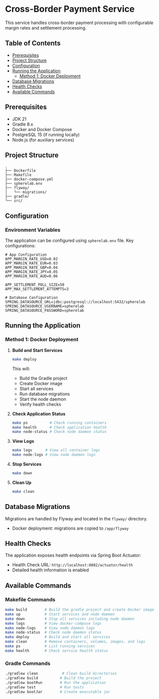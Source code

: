 # Cross-Border Payment Service

This service handles cross-border payment processing with configurable margin rates and settlement processing.

## Table of Contents
- [Prerequisites](#prerequisites)
- [Project Structure](#project-structure)
- [Configuration](#configuration)
- [Running the Application](#running-the-application)
  - [Method 1: Docker Deployment](#method-1-docker-deployment)
- [Database Migrations](#database-migrations)
- [Health Checks](#health-checks)
- [Available Commands](#available-commands)

## Prerequisites

- JDK 21
- Gradle 8.x
- Docker and Docker Compose
- PostgreSQL 15 (if running locally)
- Node.js (for auxiliary services)

## Project Structure

```
.
├── Dockerfile
├── Makefile
├── docker-compose.yml
├── spherelab.env
├── flyway/
│   └── migrations/
├── gradle/
└── src/
```

## Configuration

### Environment Variables

The application can be configured using `spherelab.env` file. Key configurations:

```properties
# App Configuration
APP_MARGIN_RATE_USD=0.02
APP_MARGIN_RATE_EUR=0.03
APP_MARGIN_RATE_GBP=0.04
APP_MARGIN_RATE_JPY=0.05
APP_MARGIN_RATE_AUD=0.06

APP_SETTLEMENT_POLL_SIZE=50
APP_MAX_SETTLEMENT_ATTEMPTS=3

# Database Configuration
SPRING_DATASOURCE_URL=jdbc:postgresql://localhost:5432/spherelab
SPRING_DATASOURCE_USERNAME=spherelab
SPRING_DATASOURCE_PASSWORD=spherelab
```

## Running the Application

### Method 1: Docker Deployment

1. **Build and Start Services**
   ```bash
   make deploy
   ```
   This will:
   - Build the Gradle project
   - Create Docker image
   - Start all services
   - Run database migrations
   - Start the node daemon
   - Verify health checks

2. **Check Application Status**
   ```bash
   make ps          # Check running containers
   make health      # Check application health
   make node-status # Check node daemon status
   ```

3. **View Logs**
   ```bash
   make logs      # View all container logs
   make node-logs # View node daemon logs
   ```

4. **Stop Services**
   ```bash
   make down
   ```

5. **Clean Up**
   ```bash
   make clean
   ```


## Database Migrations

Migrations are handled by Flyway and located in the `flyway/` directory.

- Docker deployment: migrations are copied to `/app/flyway`

## Health Checks

The application exposes health endpoints via Spring Boot Actuator:

- Health Check URL: `http://localhost:8082/actuator/health`
- Detailed health information is enabled

## Available Commands

### Makefile Commands
```bash
make build        # Build the gradle project and create Docker image
make up           # Start services and node daemon
make down         # Stop all services including node daemon
make logs         # View docker-compose logs
make node-logs    # View node daemon logs
make node-status  # Check node daemon status
make deploy       # Build and start all services
make clean        # Remove containers, volumes, images, and logs
make ps           # List running services
make health       # Check service health status
```

### Gradle Commands
```bash
./gradlew clean           # Clean build directories
./gradlew build          # Build the project
./gradlew bootRun        # Run the application
./gradlew test           # Run tests
./gradlew bootJar        # Create executable jar
```
